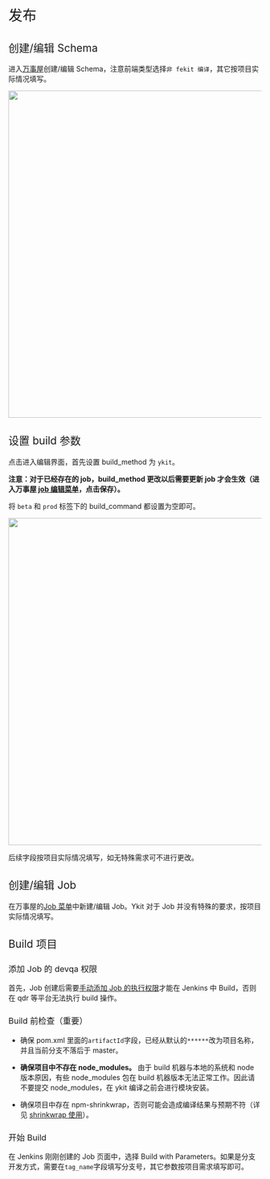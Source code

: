 <h1 style="font-weight: normal"> 发布 </h1>

<h2 style="font-weight: normal"> 创建/编辑 Schema </h2>

进入[万事屋][1]创建/编辑 Schema，注意前端类型选择`非 fekit 编译`，其它按项目实际情况填写。

<img src="http://ww3.sinaimg.cn/large/6af705b8gw1f8v3wuuz2dj20o50dnmzn.jpg" width="650px;">

<h2 style="font-weight: normal"> 设置 build 参数 </h2>

点击进入编辑界面，首先设置 build_method 为 `ykit`。

**注意：对于已经存在的 job，build_method 更改以后需要更新 job 才会生效（进入万事屋 [job 编辑菜单][5]，点击保存）。**

将 `beta` 和 `prod` 标签下的 build_command 都设置为空即可。

<img src="http://oji8kngu4.bkt.clouddn.com/build_params_0118.png" width="650px;">

后续字段按项目实际情况填写，如无特殊需求可不进行更改。

<h2 style="font-weight: normal"> 创建/编辑 Job </h2>

在万事屋的[Job 菜单][4]中新建/编辑 Job。Ykit 对于 Job 并没有特殊的要求，按项目实际情况填写。

<h2 style="font-weight: normal"> Build 项目 </h2>

<h3 style="font-weight: normal"> 添加 Job 的 devqa 权限 </h3>

首先，Job 创建后需要[手动添加 Job 的执行权限][2]才能在 Jenkins 中 Build，否则在 qdr 等平台无法执行 build 操作。

<h3 style="font-weight: normal"> Build 前检查（重要） </h3>

- 确保 pom.xml 里面的`artifactId`字段，已经从默认的`******`改为项目名称，并且当前分支不落后于 master。

- **确保项目中不存在 node_modules。** 由于 build 机器与本地的系统和 node 版本原因，有些 node_modules 包在 build 机器版本无法正常工作。因此请不要提交 node_modules，在 ykit 编译之前会进行模块安装。

- 确保项目中存在 npm-shrinkwrap，否则可能会造成编译结果与预期不符（详见 [shrinkwrap 使用][3]）。

<h3 style="font-weight: normal"> 开始 Build </h3>

在 Jenkins 刚刚创建的 Job 页面中，选择 Build with Parameters。如果是分支开发方式，需要在`tag_name`字段填写分支号，其它参数按项目需求填写即可。

[1]: http://wanshiwu.corp.qunar.com/schema/new
[2]: http://wanshiwu.corp.qunar.com/permission/job
[3]: ./docs-npm%20shrinkwrap.html
[4]: http://wanshiwu.corp.qunar.com/job/search/new
[5]: http://wanshiwu.corp.qunar.com/job/search/edit
